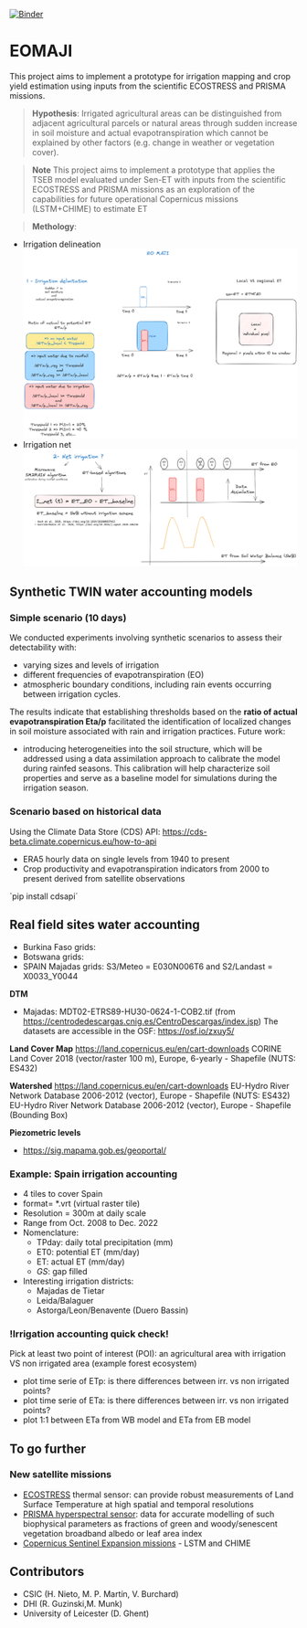 [![Binder](https://mybinder.org/badge_logo.svg)](https://mybinder.org/v2/gh/BenjMy/EOMAJI/main)

# EOMAJI
This project aims to implement a prototype for irrigation mapping and crop yield estimation using inputs from the scientific ECOSTRESS and PRISMA missions.

> **Hypothesis**: Irrigated agricultural areas can be distinguished from adjacent agricultural parcels or natural areas through sudden increase in soil moisture and actual evapotranspiration which cannot be explained by
other factors (e.g. change in weather or vegetation cover).

> **Note**
> This project aims to implement a prototype that applies the TSEB model evaluated under Sen-ET with inputs from the scientific ECOSTRESS and PRISMA missions as an exploration of the capabilities for future operational Copernicus missions (LSTM+CHIME) to estimate ET

> **Methology**: 
- Irrigation delineation
![EO-MAJI-IrrNet](./figures/EO-MAJI-IrrDelineation.png)
- Irrigation net
![EO-MAJI-IrrNet](./figures/EO-MAJI-IrrNet.png)


## Synthetic TWIN water accounting models

### Simple scenario (10 days)
We conducted experiments involving synthetic scenarios to assess their detectability with: 
- varying sizes and levels of irrigation
- different frequencies of evapotranspiration (EO)
- atmospheric boundary conditions, including rain events occurring between irrigation cycles. 

The results indicate that establishing thresholds based on the **ratio of actual evapotranspiration Eta/p** facilitated the identification of localized changes in soil moisture associated with rain and irrigation practices. 
Future work: 
- introducing heterogeneities into the soil structure, which will be addressed using a data assimilation approach to calibrate the model during rainfed seasons. 
This calibration will help characterize soil properties and serve as a baseline model for simulations during the irrigation season.

### Scenario based on historical data 

Using the Climate Data Store (CDS) API: https://cds-beta.climate.copernicus.eu/how-to-api

- ERA5 hourly data on single levels from 1940 to present
- Crop productivity and evapotranspiration indicators from 2000 to present derived from satellite observations


`pip install cdsapi´



## Real field sites water accounting
- Burkina Faso grids:
- Botswana grids:
- SPAIN Majadas grids: S3/Meteo = E030N006T6 and S2/Landast = X0033_Y0044 

**DTM**
- Majadas: MDT02-ETRS89-HU30-0624-1-COB2.tif (from https://centrodedescargas.cnig.es/CentroDescargas/index.jsp)
The datasets are accessible in the OSF: https://osf.io/zxuy5/

**Land Cover Map**
https://land.copernicus.eu/en/cart-downloads
CORINE Land Cover 2018 (vector/raster 100 m), Europe, 6-yearly - Shapefile (NUTS: ES432)

**Watershed**
https://land.copernicus.eu/en/cart-downloads
EU-Hydro River Network Database 2006-2012 (vector), Europe - Shapefile (NUTS: ES432)
EU-Hydro River Network Database 2006-2012 (vector), Europe - Shapefile (Bounding Box)

**Piezometric levels**
- https://sig.mapama.gob.es/geoportal/

### Example: Spain irrigation accounting 
- 4 tiles to cover Spain
- format= *.vrt (virtual raster tile)
- Resolution = 300m at daily scale
- Range from Oct. 2008 to Dec. 2022
- Nomenclature:
  - TPday: daily total precipitation (mm)
  - ET0: potential ET (mm/day)
  - ET: actual ET (mm/day)
  - *GS*: gap filled
- Interesting irrigation districts:
  - Majadas de Tietar
  - Leida/Balaguer
  - Astorga/Leon/Benavente (Duero Bassin)
 
 
### !Irrigation accounting quick check!
Pick at least two point of interest (POI): an agricultural area with irrigation VS non irrigated area (example forest ecosystem)
- plot time serie of ETp: is there differences between irr. vs non irrigated points? 
- plot time serie of ETa: is there differences between irr. vs non irrigated points? 
- plot 1:1 between ETa from WB model and ETa from EB model

 
## To go further
### New satellite missions

- [ECOSTRESS](https://ecostress.jpl.nasa.gov/) thermal sensor: can provide robust measurements of Land Surface Temperature at high spatial and temporal resolutions
- [PRISMA hyperspectral sensor](https://www.eoportal.org/satellite-missions/prisma-hyperspectral): data for accurate modelling of such biophysical parameters as fractions of green and woody/senescent vegetation broadband albedo or leaf area index
- [Copernicus Sentinel Expansion missions](https://www.esa.int/Applications/Observing_the_Earth/Copernicus/Copernicus_Sentinel_Expansion_missions) - LSTM and CHIME

## Contributors
- CSIC (H. Nieto, M. P. Martín, V. Burchard)
- DHI (R. Guzinski,M. Munk)
- University of Leicester (D. Ghent)




